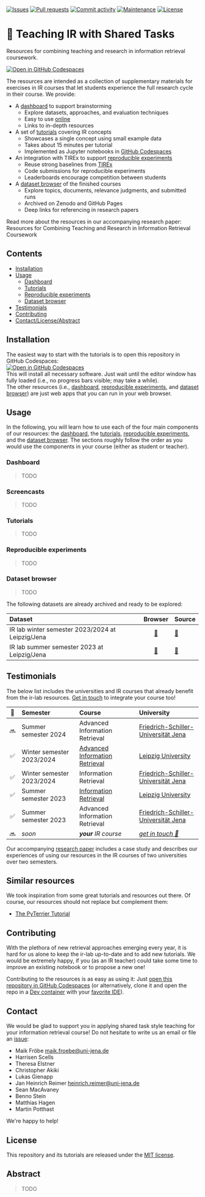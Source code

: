 <!-- [![Paper DOI](https://img.shields.io/badge/DOI-10.1145%2F3477495.3531743-blue?style=flat-square)](https://doi.org/10.1145/3477495.3531743) -->
<!-- [![arXiv preprint](https://img.shields.io/badge/arXiv-2304.00413-blue?style=flat-square)](https://arxiv.org/abs/2304.00413) -->
<!-- [![CI status](https://img.shields.io/github/actions/workflow/status/tira-io/teaching-ir-with-shared-tasks/ci.yml?branch=main&style=flat-square)](https://github.com/tira-io/teaching-ir-with-shared-tasks/actions/workflows/ci.yml) -->
[![Issues](https://img.shields.io/github/issues/tira-io/teaching-ir-with-shared-tasks?style=flat-square)](https://github.com/tira-io/teaching-ir-with-shared-tasks/issues)
[![Pull requests](https://img.shields.io/github/issues-pr/tira-io/teaching-ir-with-shared-tasks?style=flat-square)](https://github.com/tira-io/teaching-ir-with-shared-tasks/pulls)
[![Commit activity](https://img.shields.io/github/commit-activity/m/tira-io/teaching-ir-with-shared-tasks?style=flat-square)](https://github.com/tira-io/teaching-ir-with-shared-tasks/commits)
[![Maintenance](https://img.shields.io/maintenance/yes/2024?style=flat-square)](https://github.com/tira-io/teaching-ir-with-shared-tasks/graphs/contributors)
[![License](https://img.shields.io/github/license/tira-io/teaching-ir-with-shared-tasks?style=flat-square)](LICENSE)

# 🧪 Teaching IR with Shared Tasks

Resources for combining teaching and research in information retrieval coursework.

[![Open in GitHub Codespaces](https://github.com/codespaces/badge.svg)](https://codespaces.new/tira-io/teaching-ir-with-shared-tasks?quickstart=1)

The resources are intended as a collection of supplementary materials for exercises in IR courses that let students experience the full research cycle in their course. We provide:

- A [dashboard](#dashboard) to support brainstorming
  - Explore datasets, approaches, and evaluation techniques
  - Easy to use [online](https://tira-io.github.io/teaching-ir-with-shared-tasks/)
  - Links to in-depth resources
- A set of [tutorials](#tutorials) covering IR concepts
  - Showcases a single concept using small example data
  - Takes about 15 minutes per tutorial
  - Implemented as Jupyter notebooks in [GitHub Codespaces](https://codespaces.new/tira-io/teaching-ir-with-shared-tasks?quickstart=1)
- An integration with TIREx to support [reproducible experiments](#reproducible-experiments)
  - Reuse strong baselines from [TIREx](https://tira.io/tirex)
  - Code submissions for reproducible experiments
  - Leaderboards encourage competition between students
- A [dataset browser](#dataset-browser) of the finished courses
  - Explore topics, documents, relevance judgments, and submitted runs
  - Archived on Zenodo and GitHub Pages
  - Deep links for referencing in research papers

Read more about the resources in our accompanying research paper: \
Resources for Combining Teaching and Research in Information Retrieval Coursework
<!-- [Resources for Combining Teaching and Research in Information Retrieval Coursework](TODO) ([abstract](#abstract)) -->

## Contents

- [Installation](#installation)
- [Usage](#usage)
  - [Dashboard](#dashboard)
  - [Tutorials](#tutorials)
  - [Reproducible experiments](#reproducible-experiments)
  - [Dataset browser](#dataset-browser)
- [Testimonials](#testimonials)
- [Contributing](#contributing)
- [Contact/License/Abstract](#contact)

## Installation

The easiest way to start with the tutorials is to open this repository in GitHub Codespaces: \
[![Open in GitHub Codespaces](https://github.com/codespaces/badge.svg)](https://codespaces.new/tira-io/teaching-ir-with-shared-tasks?quickstart=1) \
This will install all necessary software. Just wait until the editor window has fully loaded (i.e., no progress bars visible; may take a while). \
The other resources (i.e., [dashboard](#dashboard), [reproducible experiments](#reproducible-experiments), and [dataset browser](#dataset-browser)) are just web apps that you can run in your web browser.

## Usage

In the following, you will learn how to use each of the four main components of our resources:
the [dashboard](#dashboard), the [tutorials](#tutorials), [reproducible experiments](#reproducible-experiments), and the [dataset browser](#dataset-browser). The sections roughly follow the order as you would use the components in your course (either as student or teacher).

### Dashboard

> TODO


### Screencasts

> TODO

### Tutorials

> TODO

### Reproducible experiments

> TODO

### Dataset browser

> TODO

The following datasets are already archived and ready to be explored:

| Dataset | Browser | Source |
|:--|:-:|:--|
| IR lab winter semester 2023/2024 at Leipzig/Jena | [🔗](https://tira-io.github.io/ir-lab-ws-23/) | [🔗](https://github.com/tira-io/ir-lab-ws-23) |
| IR lab summer semester 2023 at Leipzig/Jena | [🔗](https://tira-io.github.io/ir-lab-sose-23/) | [🔗](https://github.com/tira-io/ir-lab-sose-23) |


## Testimonials

The below list includes the universities and IR courses that already benefit from the ir-lab resources. [Get in touch](#contact) to integrate your course too!

| 📅 | Semester | Course | University |
|:-:|:--|:--|:--|
| 🔜 | Summer semester 2024 | Advanced Information Retrieval | [Friedrich-Schiller-Universität Jena](https://jena.webis.de) |
| ✅ | Winter semester 2023/2024 | [Advanced Information Retrieval](https://temir.org/teaching/information-retrieval-ws23/information-retrieval-ws23.html) | [Leipzig University](https://leipzig.webis.de) |
| ✅ | Winter semester 2023/2024 | Information Retrieval | [Friedrich-Schiller-Universität Jena](https://jena.webis.de) |
| ✅ | Summer semester 2023 | [Information Retrieval](https://temir.org/teaching/information-retrieval-ss23/information-retrieval-ss23.html) | [Leipzig University](https://leipzig.webis.de) |
| ✅ | Summer semester 2023 | Advanced Information Retrieval | [Friedrich-Schiller-Universität Jena](https://jena.webis.de) |
| 🔜 | _soon_ | _**your** IR course_ | _[get in touch 💬](#contact)_ |

Our accompanying [research paper](#citation) includes a case study and describes our experiences of using our resources in the IR courses of two universities over two semesters.

## Similar resources

We took inspiration from some great tutorials and resources out there. Of course, our resources should not replace but complement them:

- [The PyTerrier Tutorial](https://github.com/terrier-org/ecir2021tutorial)

## Contributing

With the plethora of new retrieval approaches emerging every year, it is hard for us alone to keep the ir-lab up-to-date and to add new tutorials. We would be extremely happy, if you (as an IR teacher) could take some time to improve an existing notebook or to propose a new one!

Contributing to the resources is as easy as using it: Just [open this repository in GitHub Codespaces](https://codespaces.new/tira-io/teaching-ir-with-shared-tasks?quickstart=1) (or alternatively, clone it and open the repo in a [Dev container](https://containers.dev/) with your [favorite IDE](https://containers.dev/supporting)).

## Contact

We would be glad to support you in applying shared task style teaching for your information retrieval course!
Do not hesitate to write us an email or file an [issue](https://github.com/tira-io/teaching-ir-with-shared-tasks/issues/new):

- Maik Fröbe [maik.froebe@uni-jena.de](mailto:maik.froebe@uni-jena.de)
- Harrisen Scells
- Theresa Elstner
- Christopher Akiki
- Lukas Gienapp
- Jan Heinrich Reimer [heinrich.reimer@uni-jena.de](mailto:heinrich.reimer@uni-jena.de)
- Sean MacAvaney
- Benno Stein
- Matthias Hagen
- Martin Potthast

We're happy to help!

<!--## Citation

If you use our resources or its tutorials in your research, please cite the following paper:

> TODO

You can use the following BibTeX entry for citation:

```bibtex
```-->

## License

This repository and its tutorials are released under the [MIT license](LICENSE).
<!-- If you use the resources in your research, we'd be glad if you'd [cite us](#citation). -->

## Abstract

> TODO
